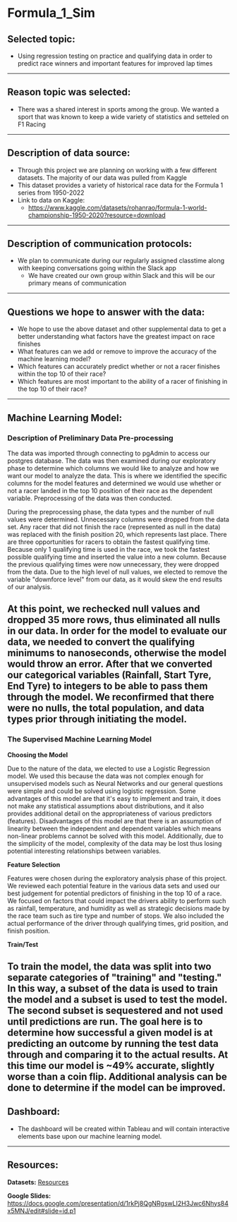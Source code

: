 # Formula_1_Sim

## Selected topic:

- Using regression testing on practice and qualifying data in order to predict race winners and important features for improved lap times 
---

## Reason topic was selected:

- There was a shared interest in sports among the group. We wanted a sport that was known to keep a wide variety of statistics and setteled on F1 Racing
---

## Description of data source:

- Through this project we are planning on working with a few different datasets. The majority of our data was pulled from Kaggle
- This dataset provides a variety of historical race data for the Formula 1 series from 1950-2022
- Link to data on Kaggle: 
  - https://www.kaggle.com/datasets/rohanrao/formula-1-world-championship-1950-2020?resource=download
---

## Description of communication protocols:

- We plan to communicate during our regularly assigned classtime along with keeping conversations going within the Slack app
  - We have created our own group within Slack and this will be our primary means of communication
---

## Questions we hope to answer with the data:

- We hope to use the above dataset and other supplemental data to get a better understanding what factors have the greatest impact on race finishes
- What features can we add or remove to improve the accuracy of the machine learning model?
- Which features can accurately predict whether or not a racer finishes within the top 10 of their race?
- Which features are most important to the ability of a racer of finishing in the top 10 of their race?
---

## Machine Learning Model:

### Description of Preliminary Data Pre-processing

The data was imported through connecting to pgAdmin to access our postgres database. The data was then examined during our exploratory phase to determine which columns we would like to analyze and how we want our model to analyze the data. This is where we identified the specific columns for the model features and determined we would use whether or not a racer landed in the top 10 position of their race as the dependent variable. Preprocessing of the data was then conducted.

During the preprocessing phase, the data types and the number of null values were determined. Unnecessary columns were dropped from the data set. Any racer that did not finish the race (represented as null in the data) was replaced with the finish position 20, which represents last place. There are three opportunities for racers to obtain the fastest qualifying time. Because only 1 qualifying time is used in the race, we took the fastest possible qualifying time and inserted the value into a new column. Because the previous qualifying times were now unnecessary, they were dropped from the data. Due to the high level of null values, we elected to remove the variable "downforce level" from our data, as it would skew the end results of our analysis.

At this point, we rechecked null values and dropped 35 more rows, thus eliminated all nulls in our data. In order for the model to evaluate our data, we needed to convert the qualifying minimums to nanoseconds, otherwise the model would throw an error. After that we converted our categorical variables (Rainfall, Start Tyre, End Tyre) to integers to be able to pass them through the model. We reconfirmed that there were no nulls, the total population, and data types prior through initiating the model.
---

### The Supervised Machine Learning Model

**Choosing the Model**

Due to the nature of the data, we elected to use a Logistic Regression model. We used this because the data was not complex enough for unsupervised models such as Neural Networks and our general questions were simple and could be solved using logistic regression. Some advantages of this model are that it's easy to implement and train, it does not make any statistical assumptions about distributions, and it also provides additional detail on the appropriateness of various predictors (features). Disadvantages of this model are that there is an assumption of linearity between the independent and dependent variables which means non-linear problems cannot be solved with this model. Additionally, due to the simplicity of the model, complexity of the data may be lost thus losing potential interesting relationships between variables.

**Feature Selection**

Features were chosen during the exploratory analysis phase of this project. We reviewed each potential feature in the various data sets and used our best judgement for potential predictors of finishing in the top 10 of a race. We focused on factors that could impact the drivers ability to perform such as rainfall, temperature, and humidity as well as strategic decisions made by the race team such as tire type and number of stops. We also included the actual performance of the driver through qualifying times, grid position, and finish position.

**Train/Test**

To train the model, the data was split into two separate categories of "training" and "testing." In this way, a subset of the data is used to train the model and a subset is used to test the model. The second subset is sequestered and not used until predictions are run. The goal here is to determine how successful a given model is at predicting an outcome by running the test data through and comparing it to the actual results. At this time our model is ~49% accurate, slightly worse than a coin flip. Additional analysis can be done to determine if the model can be improved.
---

## Dashboard:

- The dashboard will be created within Tableau and will contain interactive elements base upon our machine learning model.

---

## Resources:

**Datasets:** [Resources](https://github.com/Connor-Theo/Formula_1_Sim/tree/matt_branch/Resources)

**Google Slides:** https://docs.google.com/presentation/d/1rkPj8QgNRgswLI2H3Jwc6Nhys84x5MNJ/edit#slide=id.p1
